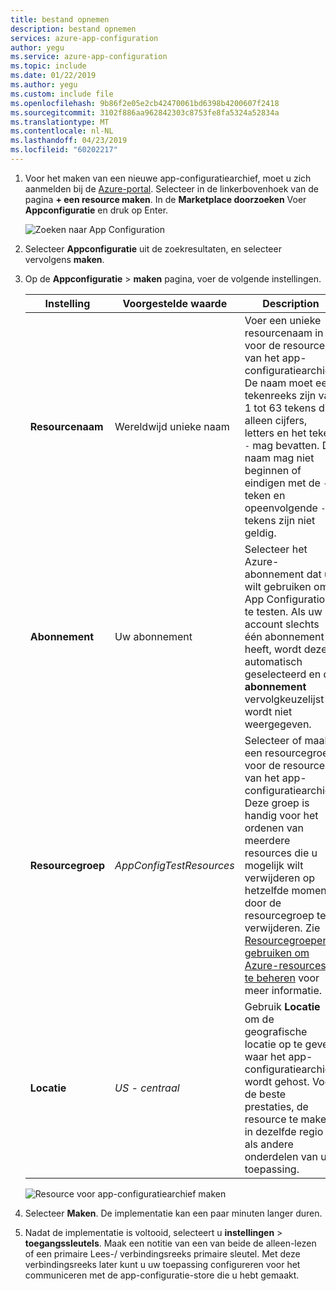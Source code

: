 ```yaml
---
title: bestand opnemen
description: bestand opnemen
services: azure-app-configuration
author: yegu
ms.service: azure-app-configuration
ms.topic: include
ms.date: 01/22/2019
ms.author: yegu
ms.custom: include file
ms.openlocfilehash: 9b86f2e05e2cb42470061bd6398b4200607f2418
ms.sourcegitcommit: 3102f886aa962842303c8753fe8fa5324a52834a
ms.translationtype: MT
ms.contentlocale: nl-NL
ms.lasthandoff: 04/23/2019
ms.locfileid: "60202217"
---
```

1. Voor het maken van een nieuwe app-configuratiearchief, moet u zich aanmelden bij de [Azure-portal](https://aka.ms/azconfig/portal). Selecteer in de linkerbovenhoek van de pagina **+ een resource maken**. In de **Marketplace doorzoeken** Voer **Appconfiguratie** en druk op Enter.

    ![Zoeken naar App Configuration](../articles/azure-app-configuration/media/quickstarts/azure-app-configuration-new.png)

2. Selecteer **Appconfiguratie** uit de zoekresultaten, en selecteer vervolgens **maken**.

3. Op de **Appconfiguratie** > **maken** pagina, voer de volgende instellingen.

    | Instelling | Voorgestelde waarde | Description |
    |---|---|---|
    | **Resourcenaam** | Wereldwijd unieke naam | Voer een unieke resourcenaam in voor de resource van het app-configuratiearchief. De naam moet een tekenreeks zijn van 1 tot 63 tekens die alleen cijfers, letters en het teken `-` mag bevatten. De naam mag niet beginnen of eindigen met de `-` teken en opeenvolgende `-` tekens zijn niet geldig.  |
    | **Abonnement** | Uw abonnement | Selecteer het Azure-abonnement dat u wilt gebruiken om App Configuration te testen. Als uw account slechts één abonnement heeft, wordt deze automatisch geselecteerd en de **abonnement** vervolgkeuzelijst wordt niet weergegeven. |
    | **Resourcegroep** | *AppConfigTestResources* | Selecteer of maak een resourcegroep voor de resource van het app-configuratiearchief. Deze groep is handig voor het ordenen van meerdere resources die u mogelijk wilt verwijderen op hetzelfde moment door de resourcegroep te verwijderen. Zie [Resourcegroepen gebruiken om Azure-resources te beheren](/azure/azure-resource-manager/resource-group-overview) voor meer informatie. |
    | **Locatie** | *US - centraal* | Gebruik **Locatie** om de geografische locatie op te geven waar het app-configuratiearchief wordt gehost. Voor de beste prestaties, de resource te maken in dezelfde regio als andere onderdelen van uw toepassing. |

    ![Resource voor app-configuratiearchief maken](../articles/azure-app-configuration/media/quickstarts/azure-app-configuration-create.png)

4. Selecteer **Maken**. De implementatie kan een paar minuten langer duren.

5. Nadat de implementatie is voltooid, selecteert u **instellingen** > **toegangssleutels**. Maak een notitie van een van beide de alleen-lezen of een primaire Lees-/ verbindingsreeks primaire sleutel. Met deze verbindingsreeks later kunt u uw toepassing configureren voor het communiceren met de app-configuratie-store die u hebt gemaakt.
